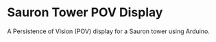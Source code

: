 # Sauron Tower POV Display

A Persistence of Vision (POV) display for a Sauron tower using Arduino.
